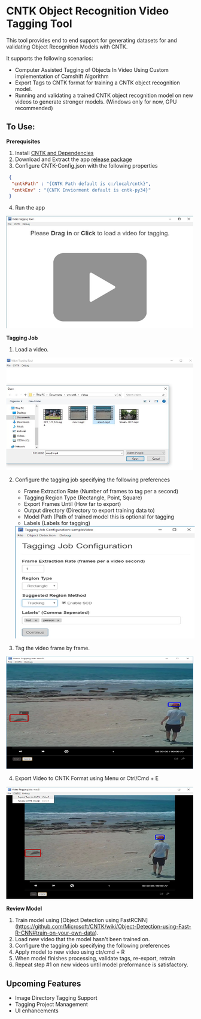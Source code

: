 # CNTK Object Recognition Video Tagging Tool

This tool provides end to end support for generating datasets for and validating Object Recognition Models with CNTK.

It supports the following scenarios:

- Computer Assisted Tagging of Objects In Video Using Custom implementation of Camshift Algorithm
- Export Tags to CNTK format for training a CNTK object recognition model.
- Running and validating a trained CNTK object recognition model on new videos to generate stronger models. (Windows only for now, GPU recommended)

## To Use:
**Prerequisites** 
 1. Install [CNTK and Dependencies](https://github.com/Microsoft/CNTK/wiki/Object-Detection-using-Fast-R-CNN#setup)
 2. Download and Extract the app [release package](https://github.com/CatalystCode/CNTK-Object-Recognition-Video-Tagging-Tool/releases)
 3. Configure CNTK-Config.json with the following properties
 
  ```json
   {
    "cntkPath" : "{CNTK Path default is c:/local/cntk}", 
    "cntkEnv" : "{CNTK Enviorment default is cntk-py34}" 
   }
  ```
 4. Run the app
 
 <img src="/media/1_home.jpg" alt="Home Page" height="300px" width="500px"/>
 
**Tagging Job**
 1. Load a video.
  
  <img src="/media/2_load.jpg" alt="Home Page" height="300" width="500"/>
   
 2. Configure the tagging job specifying the following preferences
 
    - Frame Extraction Rate (Number of frames to tag per a second)
    - Tagging Region Type (Rectangle, Point, Square)
    - Export Frames Until (How far to export)
    - Output directory (Directory to export training data to)
    - Model Path (Path of trained model this is optional for tagging 
    - Labels (Labels for tagging)
 
    <img src="/media/3_Job_Configuration.jpg" alt="Home Page" height="300" width="500"/>
 
 3. Tag the video frame by frame.
 
  <img src="/media/4_Tagging_Job.jpg" alt="Home Page" height="300" width="500"/>

 4. Export Video to CNTK Format using Menu or Ctrl/Cmd + E
 
  <img src="/media/5_Export.jpg" alt="Home Page" height="300" width="500"/>

 
**Review Model**
 1. Train model using [Object Detection using FastRCNN] (https://github.com/Microsoft/CNTK/wiki/Object-Detection-using-Fast-R-CNN#train-on-your-own-data).
 2. Load new video that the model hasn't been trained on.
 3. Configure the tagging job specifying the following preferences
 4. Apply model to new video using ctr/cmd + R
 5. When model finishes processing, validate tags, re-export, retrain
 6. Repeat step #1 on new videos until model preformance is satisfactory.  

## Upcoming Features
- Image Directory Tagging Support
- Tagging Project Management 
- UI enhancements 

